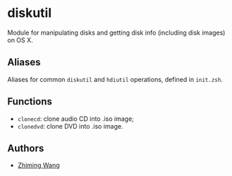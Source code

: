 diskutil
========

Module for manipulating disks and getting disk info (including disk images) on
OS X.


Aliases
-------

Aliases for common `diskutil` and `hdiutil` operations, defined in `init.zsh`.

Functions
---------

* `clonecd`: clone audio CD into .iso image;
* `clonedvd`: clone DVD into .iso image.

Authors
-------

* [Zhiming Wang](https://github.com/zmwangx)
